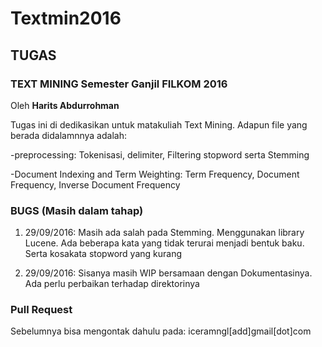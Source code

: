 # Textmin2016
## TUGAS 
### TEXT MINING Semester Ganjil FILKOM 2016
Oleh **Harits Abdurrohman**

Tugas ini di dedikasikan untuk matakuliah Text Mining. Adapun file yang berada didalamnnya adalah:

-preprocessing: Tokenisasi, delimiter, Filtering stopword serta Stemming

-Document Indexing and Term Weighting: Term Frequency, Document Frequency, Inverse  Document Frequency


### BUGS (Masih dalam tahap)
1. 29/09/2016: Masih ada salah pada Stemming. Menggunakan library Lucene. Ada beberapa kata yang tidak terurai menjadi bentuk baku. Serta kosakata stopword yang kurang

2. 29/09/2016: Sisanya masih WIP bersamaan dengan Dokumentasinya. Ada perlu perbaikan terhadap direktorinya


### Pull Request
Sebelumnya bisa mengontak dahulu pada: iceramngl[add]gmail[dot]com




